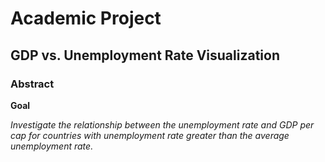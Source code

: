 
# Academic Project

## GDP vs. Unemployment Rate Visualization

### Abstract

**Goal**

*Investigate the relationship between the unemployment rate and GDP per cap for countries with unemployment rate greater than the average unemployment rate.*
